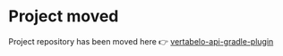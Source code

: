 # Project moved
Project repository has been moved here 👉 [vertabelo-api-gradle-plugin](https://github.com/vertabelo-modeler/vertabelo-api-gradle-plugin)
